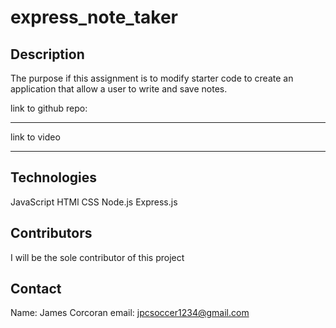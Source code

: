 # express_note_taker

## Description
The purpose if this assignment is to modify starter code to create an application that allow a user to write and save notes. 

link to github repo:
_______


link to video
_________

## Technologies
JavaScript
HTMl
CSS
Node.js
Express.js

## Contributors
I will be the sole contributor of this project 

## Contact
Name: James Corcoran 
email: jpcsoccer1234@gmail.com

<!-- ![alt text](screenshots/screenshot.jpg)
![alt text](screenshots/screenshot2.jpg)
![alt text](screenshots/screenshot3.jpg) -->